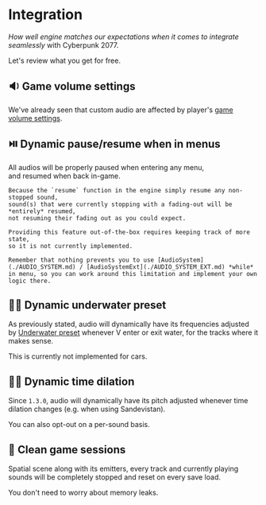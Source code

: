 # Integration

*How well engine matches our expectations when it comes to integrate seamlessly* with Cyberpunk 2077.

Let's review what you get for free.

## 🔉 Game volume settings

We've already seen that custom audio are affected by player's [game volume settings](./ROUTING.md#volume-settings).

## ⏯️ Dynamic pause/resume when in menus

All audios will be properly paused when entering any menu,  
and resumed when back in-game.

```admonish warning title="Resuming fading-out sounds"
Because the `resume` function in the engine simply resume any non-stopped sound,  
sound(s) that were currently stopping with a fading-out will be *entirely* resumed,  
not resuming their fading out as you could expect.

Providing this feature out-of-the-box requires keeping track of more state,
so it is not currently implemented.
```

```admonish idea title="But you can still do it anyway"
Remember that nothing prevents you to use [AudioSystem](./AUDIO_SYSTEM.md) / [AudioSystemExt](./AUDIO_SYSTEM_EXT.md) *while* in menu, so you can work around this limitation and implement your own logic there.
```

## 🏊‍♂️ Dynamic underwater preset

As previously stated, audio will dynamically have its frequencies adjusted by [Underwater preset](./PARAMETERS.md#preset) whenever V enter or exit water, for the tracks where it makes sense.

This is currently not implemented for cars.

## 🏊‍♂️ Dynamic time dilation

Since `1.3.0`, audio will dynamically have its pitch adjusted whenever time dilation changes (e.g. when using Sandevistan).

You can also opt-out on a per-sound basis.

## 🧹 Clean game sessions

Spatial scene along with its emitters, every track and currently playing sounds will be completely stopped and reset on every save load.

You don't need to worry about memory leaks.
